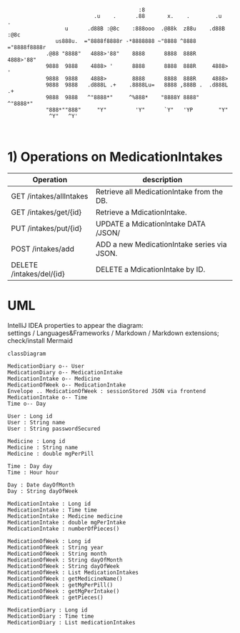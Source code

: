```
               
                                                                                                                            
                                         :8                                
                           .u    .      .88       x.    .        .u    .   
                  u      .d88B :@8c    :888ooo  .@88k  z88u    .d88B :@8c  
               us888u.  ="8888f8888r -*8888888 ~"8888 ^8888   ="8888f8888r 
            .@88 "8888"   4888>'88"    8888      8888  888R     4888>'88"  
            9888  9888    4888> '      8888      8888  888R     4888> '    
            9888  9888    4888>        8888      8888  888R     4888>      
            9888  9888   .d888L .+    .8888Lu=   8888 ,888B .  .d888L .+   
            9888  9888   ^"8888*"     ^%888*    "8888Y 8888"   ^"8888*"    
            "888*""888"     "Y"         'Y"      `Y"   'YP        "Y"      
             ^Y"   ^Y'                                                     
                                                                           
                                                

```
# 1)  Operations on MedicationIntakes

| Operation                  | description                                 |
|----------------------------|---------------------------------------------|
| GET    /intakes/allIntakes 	 | Retrieve all MedicationIntake from the DB.  |
| GET    /intakes/get/{id}   | Retrieve a MdicationIntake.                 |
| PUT    /intakes/put/{id}   | UPDATE  a MdicationIntake DATA /JSON/       |
| POST   /intakes/add 		     | ADD a new MedicationIntake series via JSON. |
| DELETE /intakes/del/{id}   | DELETE a MdicationIntake by ID.             |

# UML
IntelliJ IDEA properties to appear the diagram: <br />
settings / Languages&Frameworks / Markdown / Markdown extensions; check/install Mermaid

```mermaid
classDiagram

MedicationDiary o-- User
MedicationDiary o-- MedicationIntake
MedicationIntake o-- Medicine
MedicationOfWeek o-- MedicationIntake
Envelope .. MedicationOfWeek : sessionStored JSON via frontend
MedicationIntake o-- Time
Time o-- Day

User : Long id
User : String name
User : String passwordSecured

Medicine : Long id
Medicine : String name
Medicine : double mgPerPill

Time : Day day
Time : Hour hour

Day : Date dayOfMonth
Day : String dayOfWeek

MedicationIntake : Long id
MedicationIntake : Time time
MedicationIntake : Medicine medicine
MedicationIntake : double mgPerIntake
MedicationIntake : numberOfPieces()

MedicationOfWeek : Long id
MedicationOfWeek : String year
MedicationOfWeek : String month
MedicationOfWeek : String dayOfMonth
MedicationOfWeek : String dayOfWeek
MedicationOfWeek : List MedicationIntakes
MedicationOfWeek : getMedicineName()
MedicationOfWeek : getMgPerPill()
MedicationOfWeek : getMgPerIntake()
MedicationOfWeek : getPieces()

MedicationDiary : Long id
MedicationDiary : Time time
MedicationDiary : List medicationIntakes


```


       
